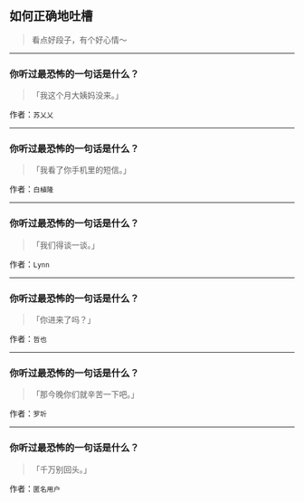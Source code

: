 ## 如何正确地吐槽

> 看点好段子，有个好心情～


 
---

### 你听过最恐怖的一句话是什么？

> 「我这个月大姨妈没来。」


作者：`苏乂乂`

---

### 你听过最恐怖的一句话是什么？

> 「我看了你手机里的短信。」


作者：`白植隆`

---

### 你听过最恐怖的一句话是什么？

> 「我们得谈一谈。」


作者：`Lynn`

---

### 你听过最恐怖的一句话是什么？

> 「你进来了吗？」


作者：`哲也`

---

### 你听过最恐怖的一句话是什么？

> 「那今晚你们就辛苦一下吧。」


作者：`罗圻`

---

### 你听过最恐怖的一句话是什么？

> 「千万别回头。」


作者：`匿名用户`